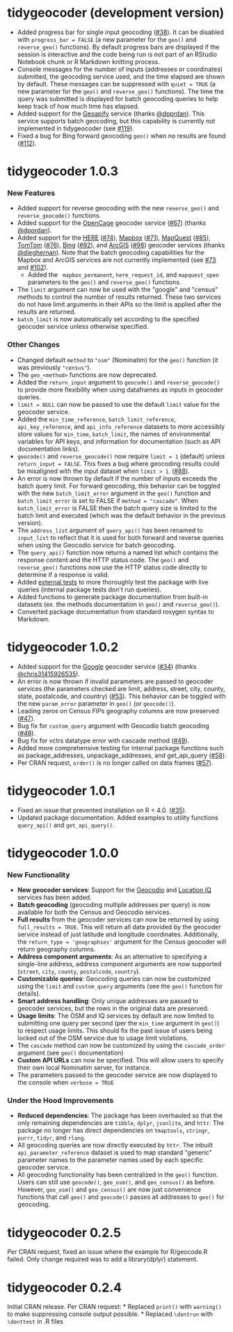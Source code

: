 # tidygeocoder (development version)

- Added progress bar for single input geocoding ([#38](https://github.com/jessecambon/tidygeocoder/issues/38)). It can be disabled with `progress_bar = FALSE` (a new parameter for the `geo()` and `reverse_geo()` functions). By default progress bars are displayed if the session is interactive and the code being run is not part of an RStudio Notebook chunk or R Markdown knitting process.
- Console messages for the number of inputs (addresses or coordinates) submitted, the geocoding service used, and the time elapsed are shown by default. These messages can be suppressed with `quiet = TRUE` (a new parameter for the `geo()` and `reverse_geo()` functions). The time the query was submitted is displayed for batch geocoding queries to help keep track of how much time has elapsed.
- Added support for the [Geoapify](https://www.geoapify.com/) service (thanks [@dpprdan](https://github.com/dpprdan)). This service supports batch geocoding, but this capability is currently not implemented in tidygeocoder (see [#119](https://github.com/jessecambon/tidygeocoder/issues/119)).
- Fixed a bug for Bing forward geocoding `geo()` when no results are found ([#112](https://github.com/jessecambon/tidygeocoder/issues/112)).

# tidygeocoder 1.0.3

### New Features

- Added support for reverse geocoding with the new `reverse_geo()` and `reverse_geocode()` functions. 
- Added support for the [OpenCage](https://opencagedata.com/) geocoder service ([#67](https://github.com/jessecambon/tidygeocoder/issues/67)) (thanks [@dpprdan](https://github.com/dpprdan)).
- Added support for the [HERE](https://developer.here.com/products/geocoding-and-search) ([#74](https://github.com/jessecambon/tidygeocoder/issues/74)), [Mapbox](https://docs.mapbox.com/api/search/) ([#71](https://github.com/jessecambon/tidygeocoder/issues/71)), [MapQuest](https://developer.mapquest.com/documentation/geocoding-api/) ([#85](https://github.com/jessecambon/tidygeocoder/issues/85)),  [TomTom](https://developer.tomtom.com/search-api/search-api-documentation/geocoding) ([#76](https://github.com/jessecambon/tidygeocoder/issues/76)), [Bing](https://docs.microsoft.com/en-us/bingmaps/rest-services/locations/) ([#92](https://github.com/jessecambon/tidygeocoder/issues/92)), and [ArcGIS](https://developers.arcgis.com/rest/geocode/api-reference/overview-world-geocoding-service.htm) ([#98](https://github.com/jessecambon/tidygeocoder/issues/98)) geocoder services (thanks [@dieghernan](https://github.com/dieghernan)). Note that the batch geocoding capabilities for the Mapbox and ArcGIS services are not currently implemented (see [#73](https://github.com/jessecambon/tidygeocoder/issues/73) and [#102](https://github.com/jessecambon/tidygeocoder/issues/102)).
    - Added the ` mapbox_permanent`, `here_request_id`, and `mapquest_open` parameters to the `geo()` and `reverse_geo()` functions.
- The `limit` argument can now be used with the "google" and "census" methods to control the number of results returned. These two services do not have limit arguments in their APIs so the limit is applied after the results are returned.
- `batch_limit` is now automatically set according to the specified geocoder service unless otherwise specified.

### Other Changes

- Changed default `method` to `"osm"` (Nominatim) for the `geo()` function (it was previously `"census"`).
- The `geo_<method>` functions are now deprecated.
- Added the `return_input` argument to `geocode()` and `reverse_geocode()` to provide more flexibility when using dataframes as inputs in geocoder queries.
- `limit = NULL` can now be passed to use the default `limit` value for the geocoder service.
- Added the `min_time_reference`, `batch_limit_reference`, `api_key_reference`, and `api_info_reference` datasets to more accessibly store values for `min_time`, `batch_limit`, the names of environmental variables for API keys, and information for documentation (such as API documentation links).
- `geocode()` and `reverse_geocode()` now require `limit = 1` (default) unless `return_input = FALSE`. This fixes a bug where geocoding results could be misaligned with the input dataset when `limit > 1`.  ([#88](https://github.com/jessecambon/tidygeocoder/issues/88)).
- An error is now thrown by default if the number of inputs exceeds the batch query limit. For forward geocoding, this behavior can be toggled with the new `batch_limit_error` argument in the `geo()` function and `batch_limit_error` is set to FALSE if `method = "cascade"`. When `batch_limit_error` is FALSE then the batch query size is limited to the batch limit and executed (which was the default behavior in the previous version).
- The `address_list` argument of `query_api()` has been renamed to `input_list` to reflect that it is used for both forward and reverse queries when using the Geocodio service for batch geocoding.
- The `query_api()` function now returns a named list which contains the response content and the HTTP status code. The `geo()` and `reverse_geo()` functions now use the HTTP status code directly to determine if a response is valid.
- Added [external tests](https://github.com/jessecambon/tidygeocoder/blob/main/external/online_tests.R) to more thoroughly test the package with live queries (internal package tests don't run queries).
- Added functions to generate package documentation from built-in datasets (ex. the methods documentation in `geo()` and `reverse_geo()`).
- Converted package documentation from standard roxygen syntax to Markdown.

# tidygeocoder 1.0.2

- Added support for the [Google](https://developers.google.com/maps/documentation/geocoding/overview) geocoder service ([#34](https://github.com/jessecambon/tidygeocoder/issues/34)) (thanks [@chris31415926535](https://github.com/chris31415926535)).
- An error is now thrown if invalid parameters are passed to geocoder services (the parameters checked are limit, address, street, city, county, state, postalcode, and country) ([#53](https://github.com/jessecambon/tidygeocoder/issues/53)). This behavior can be toggled with the new `param_error` parameter in `geo()` (or `geocode()`).
- Leading zeros on Census FIPs geography columns are now preserved ([\#47](https://github.com/jessecambon/tidygeocoder/issues/47)).
- Bug fix for `custom_query` argument with Geocodio batch geocoding ([\#48](https://github.com/jessecambon/tidygeocoder/issues/48)).
- Bug fix for vctrs datatype error with cascade method ([\#49](https://github.com/jessecambon/tidygeocoder/issues/49)).
- Added more comprehensive testing for internal package functions such as package_addresses, unpackage_addresses, and get_api_query ([#58](https://github.com/jessecambon/tidygeocoder/issues/58)).
- Per CRAN request, `order()` is no longer called on data frames ([\#57](https://github.com/jessecambon/tidygeocoder/issues/57)).

# tidygeocoder 1.0.1

-   Fixed an issue that prevented installation on R \< 4.0. ([\#35](https://github.com/jessecambon/tidygeocoder/issues/35)).
-   Updated package documentation. Added examples to utility functions `query_api()` and `get_api_query()`.

# tidygeocoder 1.0.0

### New Functionality

- **New geocoder services**: Support for the [Geocodio](https://www.geocod.io/) and [Location IQ](https://locationiq.com/) services has been added.
- **Batch geocoding** (geocoding multiple addresses per query) is now available for both the Census and Geocodio services.
- **Full results** from the geocoder services can now be returned by using `full_results = TRUE`. This will return all data provided by the geocoder service instead of just latitude and longitude coordinates. Additionally, the `return_type = 'geographies'` argument for the Census geocoder will return geography columns.
- **Address component arguments**: As an alternative to specifying a single-line address, address component arguments are now supported (`street`, `city`, `county`, `postalcode`, `country`).
- **Customizable queries**: Geocoding queries can now be customized using the `limit` and `custom_query` arguments (see the `geo()` function for details).
- **Smart address handling**: Only unique addresses are passed to geocoder services, but the rows in the original data are preserved.
- **Usage limits**: The OSM and IQ services by default are now limited to submitting one query per second (per the `min_time` argument in `geo()`) to respect usage limits. This should fix the past issue of users being locked out of the OSM service due to usage limit violations.
- The `cascade` method can now be customized by using the `cascade_order` argument (see `geo()` documentation)
- **Custom API URLs** can now be specified. This will allow users to specify their own local Nominatim server, for instance.
- The parameters passed to the geocoder service are now displayed to the console when `verbose = TRUE`

### Under the Hood Improvements

- **Reduced dependencies**: The package has been overhauled so that the only remaining dependencies are `tibble`, `dplyr`, `jsonlite`, and `httr`. The package no longer has direct dependencies on `tmaptools`, `stringr`, `purrr`, `tidyr`, and `rlang`.
- All geocoding queries are now directly executed by `httr`. The inbuilt `api_parameter_reference` dataset is used to map standard "generic" parameter names to the parameter names used by each specific geocoder service.
- All geocoding functionality has been centralized in the `geo()` function. Users can still use `geocode()`, `geo_osm()`, and `geo_census()` as before. However, `geo_osm()` and `geo_census()` are now just convenience functions that call `geo()` and `geocode()` passes all addresses to `geo()` for geocoding.

# tidygeocoder 0.2.5

Per CRAN request, fixed an issue where the example for R/geocode.R failed. Only change required was to add a library(dplyr) statement.

# tidygeocoder 0.2.4

Initial CRAN release. Per CRAN request: \* Replaced `print()` with `warning()` to make suppressing console output possible. \* Replaced `\dontrun` with `\donttest` in .R files

